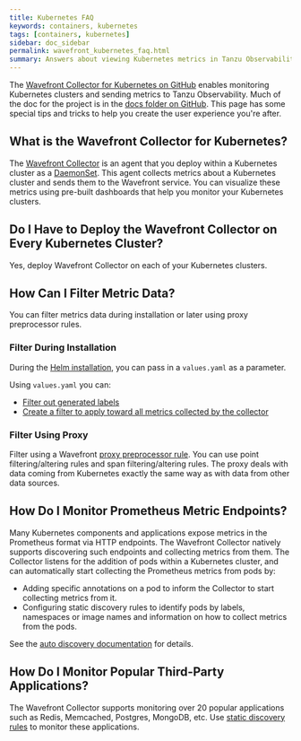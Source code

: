 ```yaml
---
title: Kubernetes FAQ
keywords: containers, kubernetes
tags: [containers, kubernetes]
sidebar: doc_sidebar
permalink: wavefront_kubernetes_faq.html
summary: Answers about viewing Kubernetes metrics in Tanzu Observability by Wavefront.
---
```


The [Wavefront Collector for Kubernetes on GitHub](https://github.com/wavefrontHQ/wavefront-collector-for-kubernetes) enables monitoring Kubernetes clusters and sending metrics to Tanzu Observability. Much of the doc for the project is in the [docs folder on GitHub](https://github.com/wavefrontHQ/wavefront-collector-for-kubernetes/tree/master/docs). This page has some special tips and tricks to help you create the user experience you're after.

<!--- Consider including Improve Display Speed with Sampling Option here --->

## What is the Wavefront Collector for Kubernetes?

The [Wavefront Collector](https://github.com/wavefrontHQ/wavefront-collector-for-kubernetes) is an agent that you deploy within a Kubernetes cluster as a [DaemonSet](https://kubernetes.io/docs/concepts/workloads/controllers/daemonset/). This agent collects metrics about a Kubernetes cluster and sends them to the Wavefront service. You can visualize these metrics using pre-built dashboards that help you monitor your Kubernetes clusters.

## Do I Have to Deploy the Wavefront Collector on Every Kubernetes Cluster?

Yes, deploy Wavefront Collector on each of your Kubernetes clusters.

## How Can I Filter Metric Data?

You can filter metrics data during installation or later using proxy preprocessor rules.

### Filter During Installation

During the [Helm installation](https://github.com/wavefrontHQ/helm/tree/master/wavefront), you can pass in a `values.yaml` as a parameter.

Using `values.yaml` you can:
* [Filter out generated labels](https://github.com/wavefrontHQ/helm/blob/0bbf6a0e46e6e884c0b3c44b9c7d51f4b9392b20/wavefront/values.yaml#L105)
* [Create a filter to apply toward all metrics collected by the collector](https://github.com/wavefrontHQ/helm/blob/0bbf6a0e46e6e884c0b3c44b9c7d51f4b9392b20/wavefront/values.yaml#L86)

### Filter Using Proxy

Filter using a Wavefront [proxy preprocessor rule](proxies_preprocessor_rules.html). You can use point filtering/altering rules and span filtering/altering rules. The proxy deals with data coming from Kubernetes exactly the same way as with data from other data sources. 

## How Do I Monitor Prometheus Metric Endpoints?

Many Kubernetes components and applications expose metrics in the Prometheus format via HTTP endpoints. The Wavefront Collector natively supports discovering such endpoints and collecting metrics from them. The Collector listens for the addition of pods within a Kubernetes cluster, and can automatically start collecting the Prometheus metrics from pods by:

* Adding specific annotations on a pod to inform the Collector to start collecting metrics from it.
* Configuring static discovery rules to identify pods by labels, namespaces or image names and information on how to collect metrics from the pods.

See the [auto discovery documentation](https://github.com/wavefrontHQ/wavefront-collector-for-kubernetes/blob/master/docs/discovery.md) for details.

## How Do I Monitor Popular Third-Party Applications?

The Wavefront Collector supports monitoring over 20 popular applications such as Redis, Memcached, Postgres, MongoDB, etc. Use [static discovery rules](https://github.com/wavefrontHQ/wavefront-collector-for-kubernetes/blob/master/docs/discovery.md#rule-based-discovery) to monitor these applications.
